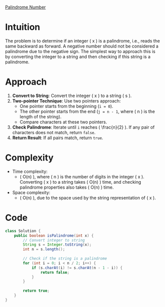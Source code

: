 [Palindrome Number](https://leetcode.com/problems/palindrome-number)

# Intuition
The problem is to determine if an integer \( x \) is a palindrome, i.e., reads the same backward as forward. A negative number should not be considered a palindrome due to the negative sign. The simplest way to approach this is by converting the integer to a string and then checking if this string is a palindrome.

# Approach
1. **Convert to String**: Convert the integer \( x \) to a string \( s \).
2. **Two-pointer Technique**: Use two pointers approach:
   - One pointer starts from the beginning (`i = 0`).
   - The other pointer starts from the end (`j = n - 1`, where \( n \) is the length of the string).
   - Compare characters at these two pointers.
3. **Check Palindrome**: Iterate until `i` reaches \( \frac{n}{2} \). If any pair of characters does not match, return `false`.
4. **Return Result**: If all pairs match, return `true`.

# Complexity
- Time complexity:
  - \( O(n) \), where \( n \) is the number of digits in the integer \( x \). Converting \( x \) to a string takes \( O(n) \) time, and checking palindrome properties also takes \( O(n) \) time.
- Space complexity:
  - \( O(n) \), due to the space used by the string representation of \( x \).

# Code
```java
class Solution {
    public boolean isPalindrome(int x) {
        // Convert integer to string
        String s = Integer.toString(x);
        int n = s.length();
        
        // Check if the string is a palindrome
        for (int i = 0; i < n / 2; i++) {
            if (s.charAt(i) != s.charAt(n - 1 - i)) {
                return false;
            }
        }
        
        return true;
    }
}
```